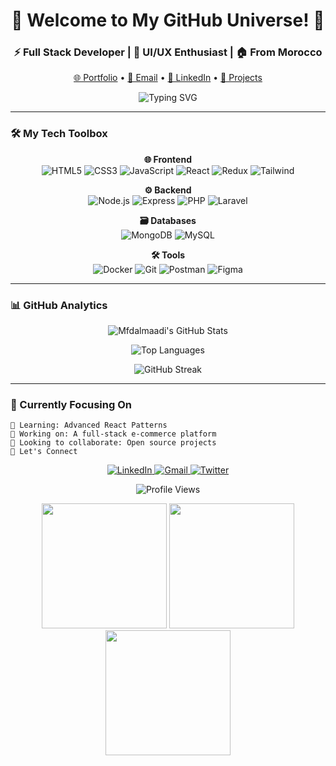 <h1 align="center">🚀 Welcome to My GitHub Universe! 🚀</h1>
<h3 align="center">⚡ Full Stack Developer | 🎨 UI/UX Enthusiast | 🏠 From Morocco</h3>

<p align="center">
  <a href="https://mfdaldev.vercel.app/" target="_blank">🌐 Portfolio</a> •
  <a href="mailto:maadimfdal@gmail.com">📧 Email</a> •
  <a href="https://linkedin.com/in/el-moufaddal-maadi" target="_blank">💼 LinkedIn</a> •
  <a href="https://github.com/Mfdalmaadi?tab=repositories" target="_blank">📂 Projects</a>
</p>

<p align="center">
  <img src="https://readme-typing-svg.demolab.com?font=Fira+Code&pause=1000&color=5BCDEC&center=true&vCenter=true&width=435&lines=Turning+ideas+into+reality;Clean+code+enthusiast;Problem+solver;Always+learning+new+tech" alt="Typing SVG" />
</p>

---

### 🛠️ My Tech Toolbox

<div align="center">

**🌐 Frontend**  
![HTML5](https://img.shields.io/badge/-HTML5-E34F26?style=for-the-badge&logo=html5&logoColor=white)
![CSS3](https://img.shields.io/badge/-CSS3-1572B6?style=for-the-badge&logo=css3)
![JavaScript](https://img.shields.io/badge/-JavaScript-F7DF1E?style=for-the-badge&logo=javascript&logoColor=black)
![React](https://img.shields.io/badge/-React-61DAFB?style=for-the-badge&logo=react&logoColor=black)
![Redux](https://img.shields.io/badge/-Redux-764ABC?style=for-the-badge&logo=redux)
![Tailwind](https://img.shields.io/badge/-Tailwind-38B2AC?style=for-the-badge&logo=tailwind-css)

**⚙️ Backend**  
![Node.js](https://img.shields.io/badge/-Node.js-339933?style=for-the-badge&logo=node.js&logoColor=white)
![Express](https://img.shields.io/badge/-Express-000000?style=for-the-badge&logo=express)
![PHP](https://img.shields.io/badge/-PHP-777BB4?style=for-the-badge&logo=php)
![Laravel](https://img.shields.io/badge/-Laravel-FF2D20?style=for-the-badge&logo=laravel)

**🗃️ Databases**  
![MongoDB](https://img.shields.io/badge/-MongoDB-47A248?style=for-the-badge&logo=mongodb&logoColor=white)
![MySQL](https://img.shields.io/badge/-MySQL-4479A1?style=for-the-badge&logo=mysql&logoColor=white)

**🛠️ Tools**  
![Docker](https://img.shields.io/badge/-Docker-2496ED?style=for-the-badge&logo=docker&logoColor=white)
![Git](https://img.shields.io/badge/-Git-F05032?style=for-the-badge&logo=git&logoColor=white)
![Postman](https://img.shields.io/badge/-Postman-FF6C37?style=for-the-badge&logo=postman)
![Figma](https://img.shields.io/badge/-Figma-F24E1E?style=for-the-badge&logo=figma)

</div>

---

### 📊 GitHub Analytics

<div align="center">
  
![Mfdalmaadi's GitHub Stats](https://github-readme-stats.vercel.app/api?username=Mfdalmaadi&show_icons=true&theme=radical&hide_border=true&include_all_commits=true)
  
![Top Languages](https://github-readme-stats.vercel.app/api/top-langs/?username=Mfdalmaadi&layout=compact&theme=radical&hide_border=true&langs_count=8)

![GitHub Streak](https://streak-stats.demolab.com/?user=Mfdalmaadi&theme=radical&hide_border=true)

</div>

---

### 🎯 Currently Focusing On

```text
🌱 Learning: Advanced React Patterns
🔭 Working on: A full-stack e-commerce platform
👯 Looking to collaborate: Open source projects
🤝 Let's Connect
```

<p align="center"> <a href="https://linkedin.com/in/el-moufaddal-maadi" target="_blank"> <img src="https://img.shields.io/badge/LinkedIn-0077B5?style=for-the-badge&logo=linkedin&logoColor=white" alt="LinkedIn"/> </a> <a href="mailto:maadimfdal@gmail.com"> <img src="https://img.shields.io/badge/Gmail-D14836?style=for-the-badge&logo=gmail&logoColor=white" alt="Gmail"/> </a> <a href="https://twitter.com/" target="_blank"> <img src="https://img.shields.io/badge/Twitter-1DA1F2?style=for-the-badge&logo=twitter&logoColor=white" alt="Twitter"/> </a> </p><p align="center"> <img src="https://komarev.com/ghpvc/?username=Mfdalmaadi&label=Profile+Views&color=blue&style=flat-square" alt="Profile Views"> </p><p align="center">
  <img src="https://media.giphy.com/media/3o7aD2d7hy9ktXNDP2/giphy.gif" width="200">
  <img src="https://media.giphy.com/media/3o7abKhOpu0NwenH3O/giphy.gif" width="200">
  <img src="https://media.giphy.com/media/3o7TKsQ8UQ1h4LhXG8/giphy.gif" width="200">
</p> 
